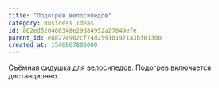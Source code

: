 ```yaml
---
title: "Подогрев велосипедов"
category: Business Ideas
id: 802ed520400348e29d84952a27849efe
parent_id: e88274902cf74d259101971a3bf81300
created_at: 1546867880000
---
```


Съёмная сидушка для велосипедов. Подогрев включается дистанционно.
                